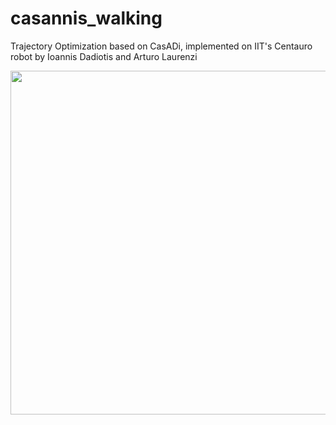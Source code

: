 # casannis_walking
Trajectory Optimization based on CasADi, implemented on IIT's Centauro robot by Ioannis Dadiotis and Arturo Laurenzi

<img src="https://user-images.githubusercontent.com/75118133/159121224-dac623b1-5c6d-4d6d-a026-5046bfc84920.gif" width="550">
